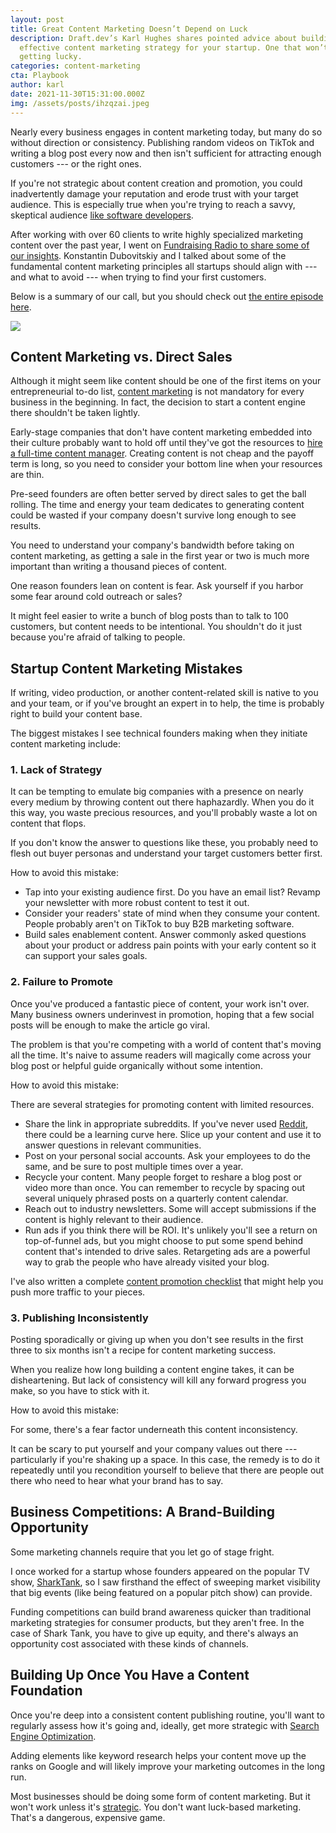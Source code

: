 ```yaml
---
layout: post
title: Great Content Marketing Doesn’t Depend on Luck
description: Draft.dev’s Karl Hughes shares pointed advice about building an
  effective content marketing strategy for your startup. One that won’t require
  getting lucky.
categories: content-marketing
cta: Playbook
author: karl
date: 2021-11-30T15:31:00.000Z
img: /assets/posts/ihzqzai.jpeg
---
```

Nearly every business engages in content marketing today, but many do so without direction or consistency. Publishing random videos on TikTok and writing a blog post every now and then isn't sufficient for attracting enough customers --- or the right ones.

If you're not strategic about content creation and promotion, you could inadvertently damage your reputation and erode trust with your target audience. This is especially true when you're trying to reach a savvy, skeptical audience [like software developers](https://draft.dev/learn/developer-marketing).

After working with over 60 clients to write highly specialized marketing content over the past year, I went on [Fundraising Radio to share some of our insights](https://www.fundraisingradio.com/Karl-Hughes/). Konstantin Dubovitskiy and I talked about some of the fundamental content marketing principles all startups should align with --- and what to avoid --- when trying to find your first customers.

Below is a summary of our call, but you should check out [the entire episode here](https://www.fundraisingradio.com/Karl-Hughes/).

![](https://lh5.googleusercontent.com/05_ejhHhGibKVX3mNXpkNm3-jn8eSBN8_NaNek9A20Mvq6nz2LVGQKnNID83PfAuo9DOs2v6lKlrdr3s9Mk0Mcg6I_jJaZg1S4U2ssJGDYUnY4Y5ux0KZqVJ7oOXDvX5l6PeWhT8)

## Content Marketing vs. Direct Sales 

Although it might seem like content should be one of the first items on your entrepreneurial to-do list, [content marketing](https://draft.dev/learn/content-marketing-at-early-stage-startups) is not mandatory for every business in the beginning. In fact, the decision to start a content engine there shouldn't be taken lightly.

Early-stage companies that don't have content marketing embedded into their culture probably want to hold off until they've got the resources to [hire a full-time content manager](https://draft.dev/learn/content-creation-agency). Creating content is not cheap and the payoff term is long, so you need to consider your bottom line when your resources are thin.

Pre-seed founders are often better served by direct sales to get the ball rolling. The time and energy your team dedicates to generating content could be wasted if your company doesn't survive long enough to see results.

You need to understand your company's bandwidth before taking on content marketing, as getting a sale in the first year or two is much more important than writing a thousand pieces of content.

One reason founders lean on content is fear. Ask yourself if you harbor some fear around cold outreach or sales?

It might feel easier to write a bunch of blog posts than to talk to 100 customers, but content needs to be intentional. You shouldn't do it just because you're afraid of talking to people.

## Startup Content Marketing Mistakes

If writing, video production, or another content-related skill is native to you and your team, or if you've brought an expert in to help, the time is probably right to build your content base.

The biggest mistakes I see technical founders making when they initiate content marketing include:

### 1. Lack of Strategy 

It can be tempting to emulate big companies with a presence on nearly every medium by throwing content out there haphazardly. When you do it this way, you waste precious resources, and you'll probably waste a lot on content that flops. 

If you don't know the answer to questions like these, you probably need to flesh out buyer personas and understand your target customers better first.

How to avoid this mistake: 

* Tap into your existing audience first. Do you have an email list? Revamp your newsletter with more robust content to test it out.
* Consider your readers' state of mind when they consume your content. People probably aren't on TikTok to buy B2B marketing software.
* Build sales enablement content. Answer commonly asked questions about your product or address pain points with your early content so it can support your sales goals.

### 2. Failure to Promote  

Once you've produced a fantastic piece of content, your work isn't over. Many business owners underinvest in promotion, hoping that a few social posts will be enough to make the article go viral.

The problem is that you're competing with a world of content that's moving all the time. It's naive to assume readers will magically come across your blog post or helpful guide organically without some intention.

How to avoid this mistake:

There are several strategies for promoting content with limited resources.

* Share the link in appropriate subreddits. If you've never used [Reddit](https://www.searchenginejournal.com/social-media/reddit-guide/), there could be a learning curve here. Slice up your content and use it to answer questions in relevant communities.
* Post on your personal social accounts. Ask your employees to do the same, and be sure to post multiple times over a year.
* Recycle your content. Many people forget to reshare a blog post or video more than once. You can remember to recycle by spacing out several uniquely phrased posts on a quarterly content calendar.
* Reach out to industry newsletters. Some will accept submissions if the content is highly relevant to their audience.
* Run ads if you think there will be ROI. It's unlikely you'll see a return on top-of-funnel ads, but you might choose to put some spend behind content that's intended to drive sales. Retargeting ads are a powerful way to grab the people who have already visited your blog.

I've also written a complete [content promotion checklist](https://draft.dev/learn/promotion) that might help you push more traffic to your pieces.

### 3. Publishing Inconsistently

Posting sporadically or giving up when you don't see results in the first three to six months isn't a recipe for content marketing success.

When you realize how long building a content engine takes, it can be disheartening. But lack of consistency will kill any forward progress you make, so you have to stick with it.

How to avoid this mistake:

For some, there's a fear factor underneath this content inconsistency.

It can be scary to put yourself and your company values out there --- particularly if you're shaking up a space. In this case, the remedy is to do it repeatedly until you recondition yourself to believe that there are people out there who need to hear what your brand has to say.

## Business Competitions: A Brand-Building Opportunity

Some marketing channels require that you let go of stage fright.

I once worked for a startup whose founders appeared on the popular TV show, [SharkTank](https://abc.com/shows/shark-tank), so I saw firsthand the effect of sweeping market visibility that big events (like being featured on a popular pitch show) can provide.

Funding competitions can build brand awareness quicker than traditional marketing strategies for consumer products, but they aren't free. In the case of Shark Tank, you have to give up equity, and there's always an opportunity cost associated with these kinds of channels.

## Building Up Once You Have a Content Foundation 

Once you're deep into a consistent content publishing routine, you'll want to regularly assess how it's going and, ideally, get more strategic with [Search Engine Optimization](https://draft.dev/learn/finding-a-b2b-seo-agency-that-works-for-you). 

Adding elements like keyword research helps your content move up the ranks on Google and will likely improve your marketing outcomes in the long run.

Most businesses should be doing some form of content marketing. But it won't work unless it's [strategic](https://draft.dev/learn/content-marketing-at-early-stage-startups). You don't want luck-based marketing. That's a dangerous, expensive game.
